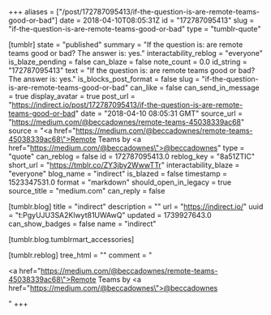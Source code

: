 +++
aliases = ["/post/172787095413/if-the-question-is-are-remote-teams-good-or-bad"]
date = 2018-04-10T08:05:31Z
id = "172787095413"
slug = "if-the-question-is-are-remote-teams-good-or-bad"
type = "tumblr-quote"

[tumblr]
state = "published"
summary = "If the question is: are remote teams good or bad? The answer is: yes."
interactability_reblog = "everyone"
is_blaze_pending = false
can_blaze = false
note_count = 0.0
id_string = "172787095413"
text = "If the question is: are remote teams good or bad? The answer is: yes."
is_blocks_post_format = false
slug = "if-the-question-is-are-remote-teams-good-or-bad"
can_like = false
can_send_in_message = true
display_avatar = true
post_url = "https://indirect.io/post/172787095413/if-the-question-is-are-remote-teams-good-or-bad"
date = "2018-04-10 08:05:31 GMT"
source_url = "https://medium.com/@beccadownes/remote-teams-45038339ac68"
source = "<a href=\"https://medium.com/@beccadownes/remote-teams-45038339ac68\">Remote Teams</a> by <a href=\"https://medium.com/@beccadownes\">@beccadownes</a>"
type = "quote"
can_reblog = false
id = 172787095413.0
reblog_key = "8a51ZTIC"
short_url = "https://tmblr.co/ZY3jby2WwwTTr"
interactability_blaze = "everyone"
blog_name = "indirect"
is_blazed = false
timestamp = 1523347531.0
format = "markdown"
should_open_in_legacy = true
source_title = "medium.com"
can_reply = false

[tumblr.blog]
title = "indirect"
description = ""
url = "https://indirect.io/"
uuid = "t:PgyUJU3SA2Klwyt81UWAwQ"
updated = 1739927643.0
can_show_badges = false
name = "indirect"

[tumblr.blog.tumblrmart_accessories]

[tumblr.reblog]
tree_html = ""
comment = "<p><a href=\"https://medium.com/@beccadownes/remote-teams-45038339ac68\">Remote Teams</a> by <a href=\"https://medium.com/@beccadownes\">@beccadownes</a></p>"
+++
